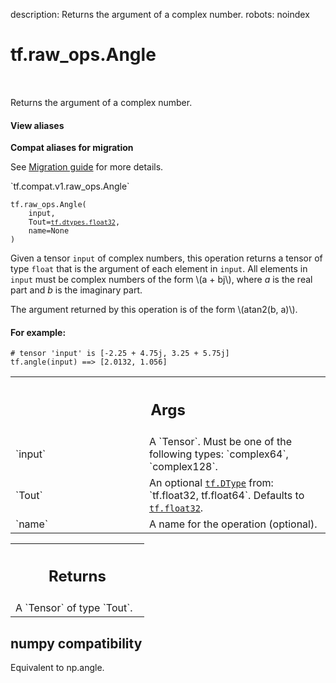 description: Returns the argument of a complex number.
robots: noindex

# tf.raw_ops.Angle

<!-- Insert buttons and diff -->

<table class="tfo-notebook-buttons tfo-api nocontent" align="left">

</table>



Returns the argument of a complex number.

<section class="expandable">
  <h4 class="showalways">View aliases</h4>
  <p>
<b>Compat aliases for migration</b>
<p>See
<a href="https://www.tensorflow.org/guide/migrate">Migration guide</a> for
more details.</p>
<p>`tf.compat.v1.raw_ops.Angle`</p>
</p>
</section>

<pre class="devsite-click-to-copy prettyprint lang-py tfo-signature-link">
<code>tf.raw_ops.Angle(
    input,
    Tout=<a href="../../tf/dtypes.md#float32"><code>tf.dtypes.float32</code></a>,
    name=None
)
</code></pre>



<!-- Placeholder for "Used in" -->

Given a tensor `input` of complex numbers, this operation returns a tensor of
type `float` that is the argument of each element in `input`. All elements in
`input` must be complex numbers of the form \\(a + bj\\), where *a*
is the real part and *b* is the imaginary part.

The argument returned by this operation is of the form \\(atan2(b, a)\\).

#### For example:



```
# tensor 'input' is [-2.25 + 4.75j, 3.25 + 5.75j]
tf.angle(input) ==> [2.0132, 1.056]
```



<!-- Tabular view -->
 <table class="responsive fixed orange">
<colgroup><col width="214px"><col></colgroup>
<tr><th colspan="2"><h2 class="add-link">Args</h2></th></tr>

<tr>
<td>
`input`
</td>
<td>
A `Tensor`. Must be one of the following types: `complex64`, `complex128`.
</td>
</tr><tr>
<td>
`Tout`
</td>
<td>
An optional <a href="../../tf/dtypes/DType.md"><code>tf.DType</code></a> from: `tf.float32, tf.float64`. Defaults to <a href="../../tf.md#float32"><code>tf.float32</code></a>.
</td>
</tr><tr>
<td>
`name`
</td>
<td>
A name for the operation (optional).
</td>
</tr>
</table>



<!-- Tabular view -->
 <table class="responsive fixed orange">
<colgroup><col width="214px"><col></colgroup>
<tr><th colspan="2"><h2 class="add-link">Returns</h2></th></tr>
<tr class="alt">
<td colspan="2">
A `Tensor` of type `Tout`.
</td>
</tr>

</table>



 <section><devsite-expandable expanded>
 <h2 class="showalways">numpy compatibility</h2>

Equivalent to np.angle.


 </devsite-expandable></section>

